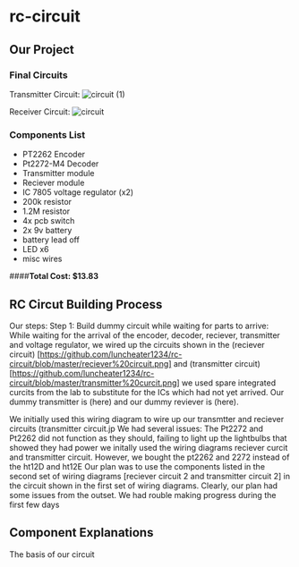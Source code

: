 # rc-circuit

## **Our Project**

### **Final Circuits**
Transmitter Circuit:
![circuit (1)](https://user-images.githubusercontent.com/50378721/58183872-13b71580-7c7e-11e9-822c-e8fd2cdad8d2.png)

Receiver Circuit:
![circuit](https://user-images.githubusercontent.com/50378721/58183833-01d57280-7c7e-11e9-836e-00b2b7df7a67.png)

### **Components List**
- PT2262 Encoder
- Pt2272-M4 Decoder
- Transmitter module
- Reciever module
- IC 7805 voltage regulator (x2)
- 200k resistor
- 1.2M resistor
- 4x pcb switch
- 2x 9v battery
- battery lead off
- LED x6
- misc wires

####**Total Cost: $13.83**

## **RC Circut Building Process**
Our steps:
Step 1: Build dummy circuit while waiting for parts to arrive:
While waiting for the arrival of the encoder, decoder, reciever, transmitter and voltage regulator, we wired up the circuits shown in the  (reciever circuit) [https://github.com/luncheater1234/rc-circuit/blob/master/reciever%20circuit.png] and  (transmitter circuit) [https://github.com/luncheater1234/rc-circuit/blob/master/transmitter%20curcit.png] we used spare integrated curcits from the lab to substitute for the ICs which had not yet arrived. Our dummy transmitter is (here) and our dummy reviever is (here).  

We initially used this wiring diagram to wire up our transmtter and reciever circuits (transmitter circuit.jp
We had several issues: 
The Pt2272 and Pt2262 did not function as they should, failing to light up the lightbulbs that showed they had power
we initally used the wiring diagrams reciever curcit and transmitter circuit. However, we bought the pt2262 and 2272 instead of the ht12D and ht12E 
Our plan was to use the components listed in the second set of wiring diagrams [reciever circuit 2 and transmitter circuit 2] in the circuit shown in the first set of wiring diagrams.
Clearly, our plan had some issues from the outset. We had rouble making progress during the first few days

## **Component Explanations**
The basis of our circuit 



